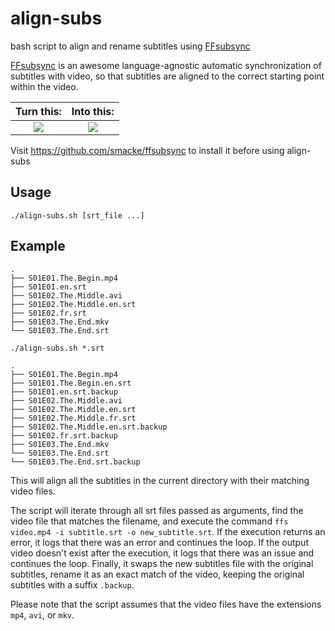 # align-subs
bash script to align and rename subtitles using [FFsubsync](https://github.com/smacke/ffsubsync)

[FFsubsync](https://github.com/smacke/ffsubsync) is an awesome language-agnostic automatic synchronization of subtitles with video, so that
subtitles are aligned to the correct starting point within the video.

Turn this:                       |  Into this:
:-------------------------------:|:-------------------------:
![](https://raw.githubusercontent.com/smacke/ffsubsync/master/resources/img/tearing-me-apart-wrong.gif)  |  ![](https://raw.githubusercontent.com/smacke/ffsubsync/master/resources/img/tearing-me-apart-correct.gif)


Visit https://github.com/smacke/ffsubsync to install it before using align-subs


## Usage

```
./align-subs.sh [srt_file ...]
```

## Example

```
.
├── S01E01.The.Begin.mp4
├── S01E01.en.srt
├── S01E02.The.Middle.avi
├── S01E02.The.Middle.en.srt
├── S01E02.fr.srt
├── S01E03.The.End.mkv
└── S01E03.The.End.srt

./align-subs.sh *.srt

.
├── S01E01.The.Begin.mp4
├── S01E01.The.Begin.en.srt
├── S01E01.en.srt.backup
├── S01E02.The.Middle.avi
├── S01E02.The.Middle.en.srt
├── S01E02.The.Middle.fr.srt
├── S01E02.The.Middle.en.srt.backup
├── S01E02.fr.srt.backup
├── S01E03.The.End.mkv
└── S01E03.The.End.srt
└── S01E03.The.End.srt.backup
```


This will align all the subtitles in the current directory with their matching video files.

The script will iterate through all srt files passed as arguments, find the video file that matches the filename, and execute the command `ffs video.mp4 -i subtitle.srt -o new_subtitle.srt`. If the execution returns an error, it logs that there was an error and continues the loop. If the output video doesn't exist after the execution, it logs that there was an issue and continues the loop. Finally, it swaps the new subtitles file with the original subtitles, rename it as an exact match of the video, keeping the original subtitles with a suffix `.backup`.

Please note that the script assumes that the video files have the extensions `mp4`, `avi`, or `mkv`.
